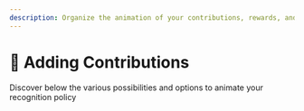 ```yaml
---
description: Organize the animation of your contributions, rewards, and manage portfolios and other associated tools in just a few clicks
---
```


# 🎁 Adding Contributions

Discover below the various possibilities and options to animate your recognition policy
